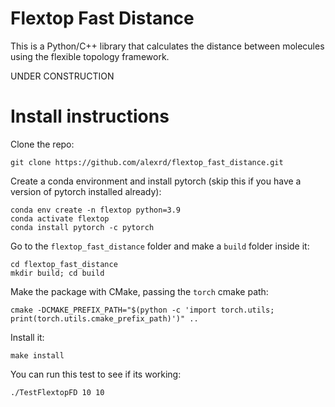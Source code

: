 # Flextop Fast Distance

This is a Python/C++ library that calculates the distance between molecules using
the flexible topology framework. 

UNDER CONSTRUCTION

# Install instructions

Clone the repo:

`git clone https://github.com/alexrd/flextop_fast_distance.git`

Create a conda environment and install pytorch (skip this if you have a version of pytorch installed already):
```
conda env create -n flextop python=3.9
conda activate flextop
conda install pytorch -c pytorch
```

Go to the `flextop_fast_distance` folder and make a `build` folder inside it:
```
cd flextop_fast_distance
mkdir build; cd build
```

Make the package with CMake, passing the `torch` cmake path:
```
cmake -DCMAKE_PREFIX_PATH="$(python -c 'import torch.utils; print(torch.utils.cmake_prefix_path)')" ..
```

Install it:
```
make install
```

You can run this test to see if its working:
```
./TestFlextopFD 10 10
```
